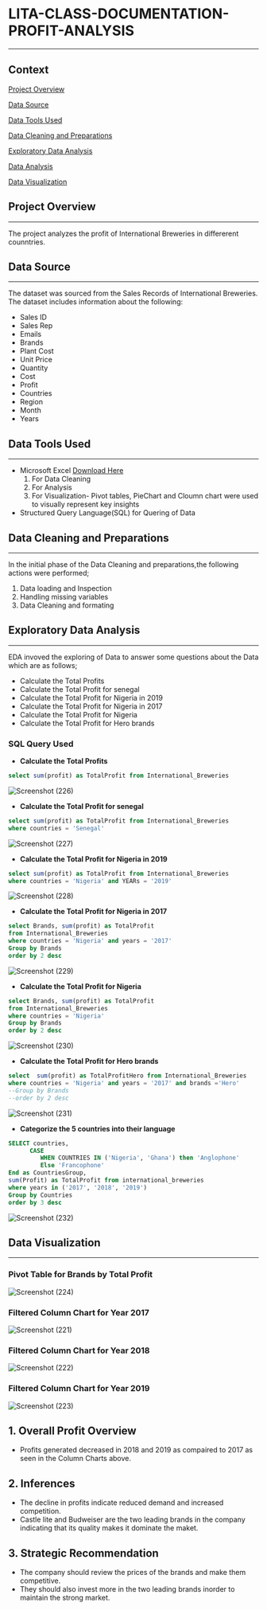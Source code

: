 # LITA-CLASS-DOCUMENTATION-PROFIT-ANALYSIS
---

## Context
[Project Overview](#project-overview)

[Data Source](#data-source)

[Data Tools Used](#data-tools-used)

[Data Cleaning and Preparations](#data-cleaning-and-preparations)

[Exploratory Data Analysis](#exploratory-data-analysis)

[Data Analysis](#data-analysis)

[Data Visualization](#data-visualization)

## Project Overview
---
The project analyzes the profit of International Breweries in differerent counntries.

## Data Source
---
The dataset was sourced from the Sales Records of International Breweries. The dataset includes information about the following:
- Sales ID
- Sales Rep
- Emails
- Brands
- Plant Cost
- Unit Price
- Quantity
- Cost
- Profit
- Countries
- Region
- Month
- Years

  

## Data Tools Used
---
- Microsoft Excel [Download Here](https://wwww.microsoft.com)
  1. For Data Cleaning
  2. For Analysis
  3. For Visualization- Pivot tables, PieChart and Cloumn chart were used to visually represent key insights
- Structured Query Language(SQL) for Quering of Data

## Data Cleaning and Preparations
---
In the initial phase of the Data Cleaning and preparations,the following actions were performed;
1. Data loading and Inspection
2. Handling missing variables
3. Data Cleaning and formating

## Exploratory Data Analysis
---
EDA invoved the exploring of Data to answer some questions about the Data which are as follows;
- Calculate the Total Profits
- Calculate the Total Profit for senegal
- Calculate the Total Profit for Nigeria in 2019
- Calculate the Total Profit for Nigeria in 2017
- Calculate the Total Profit for Nigeria
- Calculate the Total Profit for Hero brands
  
### SQL Query Used
- **Calculate the Total Profits**
```SQL
select sum(profit) as TotalProfit from International_Breweries
```
![Screenshot (226)](https://github.com/user-attachments/assets/668b969e-bd8c-4cf3-bac3-0b8ee349eebc)

- **Calculate the Total Profit for senegal**
```SQL
select sum(profit) as TotalProfit from International_Breweries
where countries = 'Senegal'
```
![Screenshot (227)](https://github.com/user-attachments/assets/f6ce974b-02d1-4977-86e0-f3fcd7659662)

- **Calculate the Total Profit for Nigeria in 2019**
```SQL
select sum(profit) as TotalProfit from International_Breweries
where countries = 'Nigeria' and YEARs = '2019'
```
![Screenshot (228)](https://github.com/user-attachments/assets/31cebb4e-7144-46a1-9fbc-b7485c63764f)

- **Calculate the Total Profit for Nigeria in 2017**
```SQL
select Brands, sum(profit) as TotalProfit 
from International_Breweries
where countries = 'Nigeria' and years = '2017'
Group by Brands
order by 2 desc
```
![Screenshot (229)](https://github.com/user-attachments/assets/31535ec9-dd9d-472b-9da8-4aa0a0392bbe)

- **Calculate the Total Profit for Nigeria**
```SQL
select Brands, sum(profit) as TotalProfit 
from International_Breweries
where countries = 'Nigeria' 
Group by Brands
order by 2 desc
```
![Screenshot (230)](https://github.com/user-attachments/assets/0938c991-a47b-488b-8b15-8b0ba113672c)

- **Calculate the Total Profit for Hero brands**
```SQL
select  sum(profit) as TotalProfitHero from International_Breweries
where countries = 'Nigeria' and years = '2017' and brands ='Hero'
--Group by Brands
--order by 2 desc
```
![Screenshot (231)](https://github.com/user-attachments/assets/7016eb5e-794c-4e34-ab09-f974b96b82d0)

- **Categorize the 5 countries into their language**
```SQL
SELECT countries,
      CASE
	     WHEN COUNTRIES IN ('Nigeria', 'Ghana') then 'Anglophone'
		 Else 'Francophone'
End as CountriesGroup,
sum(Profit) as TotalProfit from international_breweries
where years in ('2017', '2018', '2019')
Group by Countries
order by 3 desc
```
![Screenshot (232)](https://github.com/user-attachments/assets/f6d76697-0b37-4001-a550-92a10e15e4e2)

## Data Visualization
---
### Pivot Table for Brands by Total Profit
![Screenshot (224)](https://github.com/user-attachments/assets/30ebf30d-9f92-411c-9b6b-543d0c45249c)

### Filtered Column Chart for Year 2017
![Screenshot (221)](https://github.com/user-attachments/assets/189d3d1c-825c-40bf-a502-45355ae5f34a)

### Filtered Column Chart for Year 2018
![Screenshot (222)](https://github.com/user-attachments/assets/3d3b3614-ba0a-413e-b923-dd96323ee525)

### Filtered Column Chart for Year 2019
![Screenshot (223)](https://github.com/user-attachments/assets/bb0c7024-5932-45d5-b408-741350115da9)

## 1. Overall Profit Overview
- Profits generated decreased in 2018 and 2019 as compaired to 2017 as seen in the Column Charts above.
## 2. Inferences
- The decline in profits indicate reduced demand and increased competition.
- Castle lite and Budweiser are the two leading brands in the company indicating that its quality makes it dominate the maket.

## 3. Strategic Recommendation
- The company should review the prices of the brands and make them competitive.
- They should also invest more in the two leading brands inorder to maintain the strong market.

